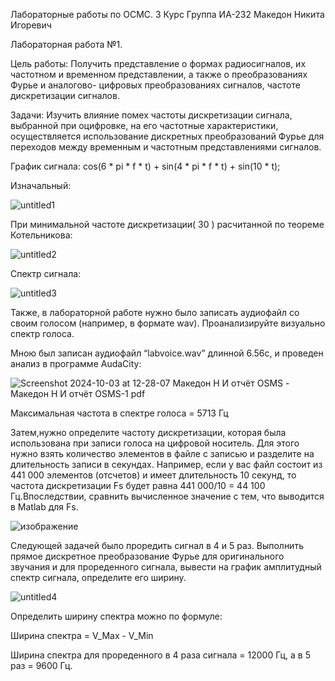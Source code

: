 Лабораторные работы по ОСМС.
3 Курс
Группа ИА-232
Македон Никита Игоревич



Лабораторная работа №1.

Цель работы:
Получить представление о формах радиосигналов, их частотном и временном
представлении, а также о преобразованиях Фурье и аналогово- цифровых
преобразованиях сигналов, частоте дискретизации сигналов.

Задачи:
Изучить влияние помех частоты дискретизации сигнала, выбранной при
оцифровке, на его частотные характеристики, осуществляется использование
дискретных преобразований Фурье для переходов между временным и
частотным представлениями сигналов.

График сигнала:
cos(6 * pi * f * t) + sin(4 * pi * f * t) + sin(10 * t);

Изначальный:

![untitled1](https://github.com/user-attachments/assets/787c0296-5a25-4cd5-8327-3c4fa0b33733)

При минимальной частоте дискретизации( 30 ) расчитанной по теореме Котельникова: 

![untitled2](https://github.com/user-attachments/assets/d073b62a-6d14-42d7-84f1-08761b78261a)

Спектр сигнала:


![untitled3](https://github.com/user-attachments/assets/6e65a67c-632b-413f-97bf-674b88372937)

Также, в лабораторной работе нужно было записать аудиофайл со своим голосом (например, в формате wav).
Проанализируйте визуально спектр голоса.

Мною был записан аудиофайл “labvoice.wav” длинной 6.56с, и проведен анализ в программе AudaCity:

![Screenshot 2024-10-03 at 12-28-07 Македон Н И отчёт OSMS - Македон Н И отчёт OSMS-1 pdf](https://github.com/user-attachments/assets/015ff840-86e3-4923-8fa7-270294ae964a)

Максимальная частота в спектре голоса = 5713 Гц

Затем,нужно определите частоту дискретизации, которая была использована при
записи голоса на цифровой носитель. Для этого нужно взять количество
элементов в файле с записью и разделите на длительность записи в
секундах. Например, если у вас файл состоит из 441 000 элементов
(отсчетов) и имеет длительность 10 секунд, то частота дискретизации
Fs будет равна 441 000/10 = 44 100 Гц.Впоследствии, сравнить вычисленное значение
с тем, что выводится в Matlab для Fs.

![изображение](https://github.com/user-attachments/assets/43306199-1294-4eec-9dc2-030751bac88d)

Следующей задачей было проредить сигнал в 4 и 5 раз. Выполнить прямое дискретное преобразование Фурье для
оригинального звучания и для прореденного сигнала, вывести на график
амплитудный спектр сигнала, определите его ширину. 

![untitled4](https://github.com/user-attachments/assets/6c403753-843d-4c1c-9088-baf17c2a132f)

Определить ширину спектра можно по формуле:

Ширина спектра = V_Max - V_Min

Ширина спектра для прореденного в 4 раза сигнала = 12000 Гц, а в 5 раз = 9600 Гц.

